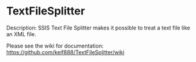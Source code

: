 # TextFileSplitter
Description: SSIS Text File Splitter makes it possible to treat a text file like an XML file.

Please see the wiki for documentation:
<https://github.com/keif888/TextFileSplitter/wiki>
